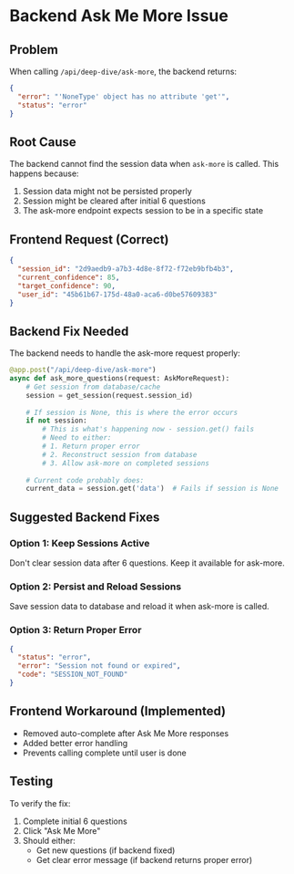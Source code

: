 # Backend Ask Me More Issue

## Problem
When calling `/api/deep-dive/ask-more`, the backend returns:
```json
{
  "error": "'NoneType' object has no attribute 'get'",
  "status": "error"
}
```

## Root Cause
The backend cannot find the session data when `ask-more` is called. This happens because:

1. Session data might not be persisted properly
2. Session might be cleared after initial 6 questions
3. The ask-more endpoint expects session to be in a specific state

## Frontend Request (Correct)
```json
{
  "session_id": "2d9aedb9-a7b3-4d8e-8f72-f72eb9bfb4b3",
  "current_confidence": 85,
  "target_confidence": 90,
  "user_id": "45b61b67-175d-48a0-aca6-d0be57609383"
}
```

## Backend Fix Needed

The backend needs to handle the ask-more request properly:

```python
@app.post("/api/deep-dive/ask-more")
async def ask_more_questions(request: AskMoreRequest):
    # Get session from database/cache
    session = get_session(request.session_id)
    
    # If session is None, this is where the error occurs
    if not session:
        # This is what's happening now - session.get() fails
        # Need to either:
        # 1. Return proper error
        # 2. Reconstruct session from database
        # 3. Allow ask-more on completed sessions
    
    # Current code probably does:
    current_data = session.get('data')  # Fails if session is None
```

## Suggested Backend Fixes

### Option 1: Keep Sessions Active
Don't clear session data after 6 questions. Keep it available for ask-more.

### Option 2: Persist and Reload Sessions
Save session data to database and reload it when ask-more is called.

### Option 3: Return Proper Error
```json
{
  "status": "error",
  "error": "Session not found or expired",
  "code": "SESSION_NOT_FOUND"
}
```

## Frontend Workaround (Implemented)
- Removed auto-complete after Ask Me More responses
- Added better error handling
- Prevents calling complete until user is done

## Testing
To verify the fix:
1. Complete initial 6 questions
2. Click "Ask Me More" 
3. Should either:
   - Get new questions (if backend fixed)
   - Get clear error message (if backend returns proper error)